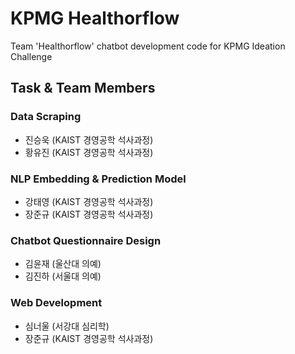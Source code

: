 # KPMG Healthorflow
Team 'Healthorflow' chatbot development code for KPMG Ideation Challenge

## Task & Team Members
### Data Scraping
- 진승욱 (KAIST 경영공학 석사과정)
- 황유진 (KAIST 경영공학 석사과정)
### NLP Embedding & Prediction Model
- 강태영 (KAIST 경영공학 석사과정)
- 장준규 (KAIST 경영공학 석사과정)
### Chatbot Questionnaire Design
- 김윤재 (울산대 의예)
- 김진하 (서울대 의예)
### Web Development
- 심너울 (서강대 심리학)
- 장준규 (KAIST 경영공학 석사과정)
